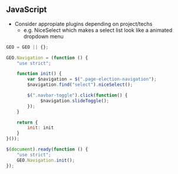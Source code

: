 ## JavaScript
* Consider appropiate plugins depending on project/techs 
	* e.g. NiceSelect which makes a select list look like a animated dropdown menu


```javascript
GEO = GEO || {};

GEO.Navigation = (function () {
    "use strict";

    function init() {
        var $navigation = $(".page-election-navigation");
        $navigation.find("select").niceSelect();

        $(".navbar-toggle").click(function() {
             $navigation.slideToggle();
        });
    }

    return {
        init: init
    }
}());

$(document).ready(function () {
    "use strict";
    GEO.Navigation.init();
});
```
